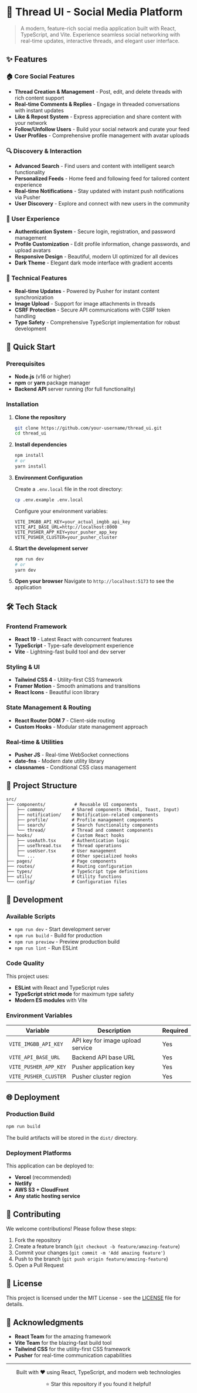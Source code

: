 # 🧵 Thread UI - Social Media Platform

> A modern, feature-rich social media application built with React, TypeScript, and Vite. Experience seamless social networking with real-time updates, interactive threads, and elegant user interface.

## ✨ Features

### 🏠 Core Social Features
- **Thread Creation & Management** - Post, edit, and delete threads with rich content support
- **Real-time Comments & Replies** - Engage in threaded conversations with instant updates
- **Like & Repost System** - Express appreciation and share content with your network
- **Follow/Unfollow Users** - Build your social network and curate your feed
- **User Profiles** - Comprehensive profile management with avatar uploads

### 🔍 Discovery & Interaction
- **Advanced Search** - Find users and content with intelligent search functionality
- **Personalized Feeds** - Home feed and following feed for tailored content experience
- **Real-time Notifications** - Stay updated with instant push notifications via Pusher
- **User Discovery** - Explore and connect with new users in the community

### 👤 User Experience
- **Authentication System** - Secure login, registration, and password management
- **Profile Customization** - Edit profile information, change passwords, and upload avatars
- **Responsive Design** - Beautiful, modern UI optimized for all devices
- **Dark Theme** - Elegant dark mode interface with gradient accents

### 🔧 Technical Features
- **Real-time Updates** - Powered by Pusher for instant content synchronization
- **Image Upload** - Support for image attachments in threads
- **CSRF Protection** - Secure API communications with CSRF token handling
- **Type Safety** - Comprehensive TypeScript implementation for robust development

## 🚀 Quick Start

### Prerequisites

- **Node.js** (v16 or higher)
- **npm** or **yarn** package manager
- **Backend API** server running (for full functionality)

### Installation

1. **Clone the repository**
   ```bash
   git clone https://github.com/your-username/thread_ui.git
   cd thread_ui
   ```

2. **Install dependencies**
   ```bash
   npm install
   # or
   yarn install
   ```

3. **Environment Configuration**
   
   Create a `.env.local` file in the root directory:
   ```bash
   cp .env.example .env.local
   ```
   
   Configure your environment variables:
   ```env
   VITE_IMGBB_API_KEY=your_actual_imgbb_api_key
   VITE_API_BASE_URL=http://localhost:8000
   VITE_PUSHER_APP_KEY=your_pusher_app_key
   VITE_PUSHER_CLUSTER=your_pusher_cluster
   ```

4. **Start the development server**
   ```bash
   npm run dev
   # or
   yarn dev
   ```

5. **Open your browser**
   Navigate to `http://localhost:5173` to see the application

## 🛠️ Tech Stack

### Frontend Framework
- **React 19** - Latest React with concurrent features
- **TypeScript** - Type-safe development experience
- **Vite** - Lightning-fast build tool and dev server

### Styling & UI
- **Tailwind CSS 4** - Utility-first CSS framework
- **Framer Motion** - Smooth animations and transitions
- **React Icons** - Beautiful icon library

### State Management & Routing
- **React Router DOM 7** - Client-side routing
- **Custom Hooks** - Modular state management approach

### Real-time & Utilities
- **Pusher JS** - Real-time WebSocket connections
- **date-fns** - Modern date utility library
- **classnames** - Conditional CSS class management

## 📁 Project Structure

```
src/
├── components/           # Reusable UI components
│   ├── common/          # Shared components (Modal, Toast, Input)
│   ├── notification/    # Notification-related components
│   ├── profile/         # Profile management components
│   ├── search/          # Search functionality components
│   └── thread/          # Thread and comment components
├── hooks/               # Custom React hooks
│   ├── useAuth.tsx      # Authentication logic
│   ├── useThread.tsx    # Thread operations
│   ├── useUser.tsx      # User management
│   └── ...              # Other specialized hooks
├── pages/               # Page components
├── routes/              # Routing configuration
├── types/               # TypeScript type definitions
├── utils/               # Utility functions
└── config/              # Configuration files
```

## 🔧 Development

### Available Scripts

- `npm run dev` - Start development server
- `npm run build` - Build for production
- `npm run preview` - Preview production build
- `npm run lint` - Run ESLint

### Code Quality

This project uses:
- **ESLint** with React and TypeScript rules
- **TypeScript strict mode** for maximum type safety
- **Modern ES modules** with Vite

### Environment Variables

| Variable | Description | Required |
|----------|-------------|----------|
| `VITE_IMGBB_API_KEY` | API key for image upload service | Yes |
| `VITE_API_BASE_URL` | Backend API base URL | Yes |
| `VITE_PUSHER_APP_KEY` | Pusher application key | Yes |
| `VITE_PUSHER_CLUSTER` | Pusher cluster region | Yes |

## 🌐 Deployment

### Production Build

```bash
npm run build
```

The build artifacts will be stored in the `dist/` directory.

### Deployment Platforms

This application can be deployed to:
- **Vercel** (recommended)
- **Netlify**
- **AWS S3 + CloudFront**
- **Any static hosting service**

## 🤝 Contributing

We welcome contributions! Please follow these steps:

1. Fork the repository
2. Create a feature branch (`git checkout -b feature/amazing-feature`)
3. Commit your changes (`git commit -m 'Add amazing feature'`)
4. Push to the branch (`git push origin feature/amazing-feature`)
5. Open a Pull Request

## 📄 License

This project is licensed under the MIT License - see the [LICENSE](LICENSE) file for details.

## 🙏 Acknowledgments

- **React Team** for the amazing framework
- **Vite Team** for the blazing-fast build tool
- **Tailwind CSS** for the utility-first CSS framework
- **Pusher** for real-time communication capabilities

---

<div align="center">
  <p>Built with ❤️ using React, TypeScript, and modern web technologies</p>
  <p>⭐ Star this repository if you found it helpful!</p>
</div>
